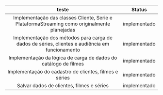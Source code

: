 | teste | Status     |
| :----:        |   :----: |
|Implementação das classes Cliente, Serie e PlataformaStreaming como originalmente planejadas   | implementado  |
|Implementação dos métodos para carga de dados de séries, clientes e audiência em funcionamento  | implementado  |
|Implementação da lógica de carga de dados do catálogo de filmes |implementado    |
|Implementação do cadastro de clientes, filmes e séries | implementado     |
|Salvar dados de clientes, filmes e séries  | implementado     |
